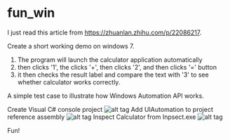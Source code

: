 # fun_win

I just read this article from https://zhuanlan.zhihu.com/p/22086217.

Create a short working demo on windows 7. 

1. The program will launch the calculator application automatically
2. then clicks '1', the clicks '+', then clicks '2', and then clicks '=' button
3. it then checks the result label and compare the text with '3' to see whether calculator works correctly.

A simple test case to illustrate how Windows Automation API works.

Create Visual C# console project
![alt tag](https://github.com/whoissqr/fun_win/blob/master/Console_prj.jpg)
Add UIAutomation to project reference assembly
![alt tag](https://github.com/whoissqr/fun_win/blob/master/Ref_mgr.jpg)
Inspect Calculator from Inpsect.exe
![alt tag](https://github.com/whoissqr/fun_win/blob/master/Inspect.jpg)

Fun!
